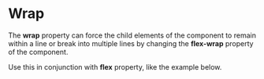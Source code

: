 # Wrap

The **wrap** property can force the child elements of the component to remain within a line or break into multiple lines by changing the **flex-wrap** property of the component.

Use this in conjunction with **flex** property, like the example below.